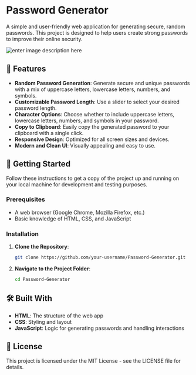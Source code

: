 # Password Generator

A simple and user-friendly web application for generating secure, random passwords. This project is designed to help users create strong passwords to improve their online security.

![enter image description here](https://s8.uupload.ir/files/screenshot_%2814%29_3pb3.png)

## 📖 Features

- **Random Password Generation**: Generate secure and unique passwords with a mix of uppercase letters, lowercase letters, numbers, and symbols.
- **Customizable Password Length**: Use a slider to select your desired password length.
- **Character Options**: Choose whether to include uppercase letters, lowercase letters, numbers, and symbols in your password.
- **Copy to Clipboard**: Easily copy the generated password to your clipboard with a single click.
- **Responsive Design**: Optimized for all screen sizes and devices.
- **Modern and Clean UI**: Visually appealing and easy to use.

## 🚀 Getting Started

Follow these instructions to get a copy of the project up and running on your local machine for development and testing purposes.

### Prerequisites

- A web browser (Google Chrome, Mozilla Firefox, etc.)
- Basic knowledge of HTML, CSS, and JavaScript

### Installation

1. **Clone the Repository**:
   ```bash
   git clone https://github.com/your-username/Password-Generator.git

2. **Navigate to the Project Folder**:
   ```bash
   cd Password-Generator

## 🛠️ Built With
- **HTML**: The structure of the web app
- **CSS**: Styling and layout
- **JavaScript**: Logic for generating passwords and handling interactions

## 📜 License
This project is licensed under the MIT License - see the LICENSE file for details.

